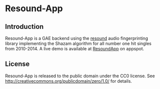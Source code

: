 # Resound-App

## Introduction
Resound-App is a GAE backend using the [resound]() audio fingerprinting library implementing the Shazam algorithm for all number one hit singles from 2010-2014. A live demo is available at [ResoundApp](http://resoundapp.appspot.com) on appspot.


## License
Resound-App is released to the public domain under the CC0 license. See <http://creativecommons.org/publicdomain/zero/1.0/> for details.